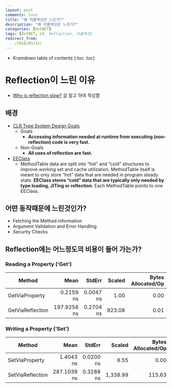 ```yaml
---
layout: post
comments: ture
title: "왜 리플렉션은 느린가?"
description: "왜 리플렉션은 느린가?"
categories: [DotNET]
tags: [DotNET, C#, Reflection, 리플렉션]
redirect_from:
  - /2018/03/31/
---
```


* Kramdown table of contents
{:toc .toc}

# Reflection이 느린 이유
* [Why is reflection slow?](https://mattwarren.org/2016/12/14/Why-is-Reflection-slow/) 글 참고 하여 작성함
## 배경
* [CLR Type System Design Goals](https://github.com/dotnet/coreclr/blob/32f0f9721afb584b4a14d69135bea7ddc129f755/Documentation/botr/type-system.md#design-goals-and-non-goals)
    * Goals
        * **Accessing information needed at runtime from executing (non-reflection) code is very fast.**
    * Non-Goals
        * **All uses of reflection are fast.**
* [EEClass](https://github.com/dotnet/coreclr/blob/32f0f9721afb584b4a14d69135bea7ddc129f755/Documentation/botr/type-loader.md#key-data-structures)
    * MethodTable data are split into “hot” and “cold” structures to improve working set and cache utilization. MethodTable itself is meant to only store “hot” data that are needed in program steady state. **EEClass stores “cold” data that are typically only needed by type loading, JITing or reflection.** Each MethodTable points to one EEClass.
## 어떤 동작때문에 느린것인가?
* Fetching the Method information
* Argument Validation and Error Handling
* Security Checks
## Reflection에는 어느정도의 비용이 들어 가는가?
### Reading a Property (‘Get’)
|Method|Mean|StdErr|Scaled|Bytes Allocated/Op|
|---|---:|---:|---:|---:|
|GetViaProperty|0.2159 ns|0.0047 ns|1.00|0.00|
|GetViaReflection|197.9258 ns|0.2704 ns|923.08|0.01|
### Writing a Property (‘Set’)
|Method|Mean|StdErr|Scaled|Bytes Allocated/Op|
|---|---:|---:|---:|---:|
|SetViaProperty|1.4043 ns|0.0200 ns|6.55|0.00|
|SetViaReflection|287.1039 ns|0.3288 ns|1,338.99|115.63|
